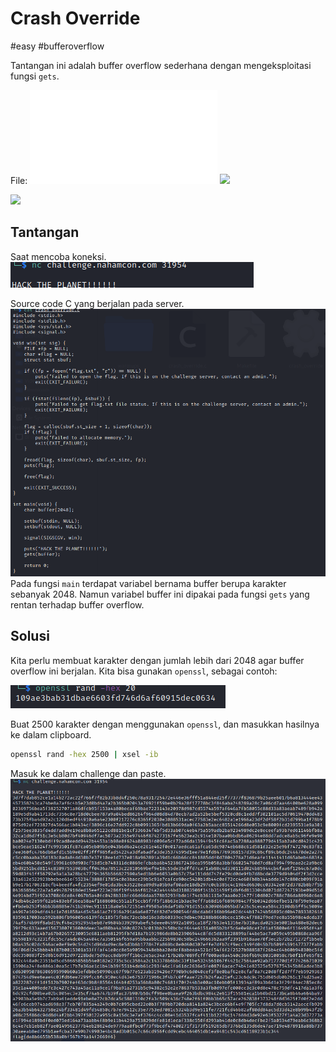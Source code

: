 # Crash Override
#easy #bufferoverflow

Tantangan ini adalah buffer overflow sederhana dengan mengeksploitasi fungsi `gets`.

File: ![](attachments/crash_override.c)
![](attachments/Makefile)

![](attachments/crash_override)

## Tantangan
Saat mencoba koneksi.  
![](attachments/Pasted%20image%2020220501221628.png)

Source code C yang berjalan pada server.  
![](attachments/Pasted%20image%2020220501221322.png)
Pada fungsi `main` terdapat variabel bernama buffer berupa karakter sebanyak 2048. Namun variabel buffer ini dipakai pada fungsi `gets` yang rentan terhadap buffer overflow.

## Solusi
Kita perlu membuat karakter dengan jumlah lebih dari 2048 agar buffer overflow ini berjalan. Kita bisa gunakan `openssl`, sebagai contoh:  

![](attachments/Pasted%20image%2020220501221207.png)

Buat 2500 karakter dengan menggunakan `openssl`, dan masukkan hasilnya ke dalam clipboard.  
```sh
openssl rand -hex 2500 | xsel -ib
```

Masuk ke dalam challenge dan paste.  
![](attachments/Pasted%20image%2020220501220957.png)

